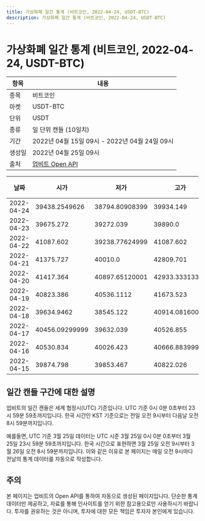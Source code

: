 ```yaml
---
title: 가상화폐 일간 통계 (비트코인, 2022-04-24, USDT-BTC)
description: 가상화폐 일간 통계 (비트코인, 2022-04-24, USDT-BTC)
---
```



가상화폐 일간 통계 (비트코인, 2022-04-24, USDT-BTC)
===

|항목|내용|
|--|--|
|종목|비트코인|
|마켓|USDT-BTC|
|단위|USDT|
|종류|일 단위 캔들 (10일치)|
|기간|2022년 04월 15일 09시 - 2022년 04월 24일 09시|
|생성일|2022년 04월 25일 09시|
|출처|[업비트 Open API](https://docs.upbit.com)|


|날짜|시가|저가|고가|종가|비고|
|--|--|--|--|--|--|
|2022-04-24|39438.2549626|38794.80908399|39934.149|39518.629|    |
|2022-04-23|39675.272|39272.039|39890.0|39433.638|    |
|2022-04-22|41087.602|39238.77624999|41087.602|39675.271|    |
|2022-04-21|41375.727|40010.0|42809.701|40472.79140723|    |
|2022-04-20|41417.364|40897.65120001|42933.33313334|41388.33|    |
|2022-04-19|40823.386|40536.1112|41673.523|41417.364|    |
|2022-04-18|39634.9462|38545.122|40914.08160001|40745.221|    |
|2022-04-17|40456.09299999|39632.039|40526.855|39662.9616|    |
|2022-04-16|40530.834|40026.423|40666.88399989|40456.09299999|    |
|2022-04-15|39874.798|39853.467|40822.026|40542.952|    |


일간 캔들 구간에 대한 설명
---


업비트의 일간 캔들은 세계 협정시(UTC) 기준입니다. 
UTC 기준 0시 0분 0초부터 23시 59분 59초까지입니다. 
한국 시간인 KST 기준으로는 전일 오전 9시부터 다음날 오전 8시 59분까지입니다. 


예를들면, UTC 기준 3월 25일 데이터는 UTC 시준 3월 25일 0시 0분 0초부터 3월 25일 23시 59분 59초까지입니다. 
한국 시간으로 표현하면 3월 25일 오전 9시부터 3월 26일 오전 8시 59분까지입니다. 
이와 같은 이유로 본 페이지는 매일 오전 9시마다 전날의 통계 데이터를 자동으로 작성합니다. 


주의
---


본 페이지는 업비트의 Open API를 통하여 자동으로 생성된 페이지입니다. 
단순한 통계 데이터만 제공하고, 자료를 통해 인사이트를 얻기 위한 참고용으로만 사용하시기 바랍니다. 
투자를 권유하는 것은 아니며, 투자에 대한 모든 책임은 투자자 본인에게 있습니다. 
